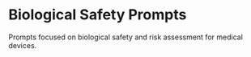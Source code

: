 # Biological Safety Prompts

Prompts focused on biological safety and risk assessment for medical devices.
